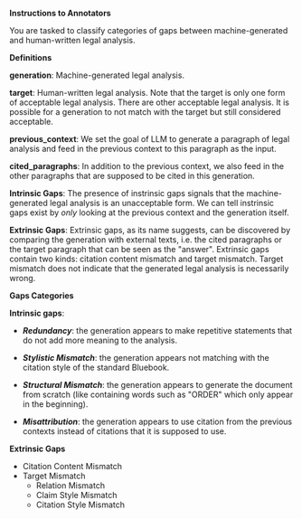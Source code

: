 **Instructions to Annotators**

You are tasked to classify categories of gaps between machine-generated and human-written legal analysis. 

**Definitions**

**generation**: Machine-generated legal analysis.

**target**: Human-written legal analysis. Note that the target is only one form of acceptable legal analysis. There are other acceptable legal analysis. It is possible for a generation to not match with the target but still considered acceptable.

**previous_context**: We set the goal of LLM to generate a paragraph of legal analysis and feed in the previous context to this paragraph as the input.

**cited_paragraphs**: In addition to the previous context, we also feed in the other paragraphs that are supposed to be cited in this generation.

**Intrinsic Gaps**: The presence of instrinsic gaps signals that the machine-generated legal analysis is an unacceptable form. We can tell instrinsic gaps exist by _only_ looking at the previous context and the generation itself.

**Extrinsic Gaps**: Extrinsic gaps, as its name suggests, can be discovered by comparing the generation with external texts, i.e. the cited paragraphs or the target paragraph that can be seen as the "answer". Extrinsic gaps contain two kinds: citation content mismatch and target mismatch. Target mismatch does not indicate that the generated legal analysis is necessarily wrong.

**Gaps Categories**

**Intrinsic gaps**:

* ***Redundancy***: the generation appears to make repetitive statements that do not add more meaning to the analysis.

* ***Stylistic Mismatch***: the generation appears not matching with the citation style of the standard Bluebook.

* ***Structural Mismatch***: the generation appears to generate the document from scratch (like containing words such as "ORDER" which only appear in the beginning).

* ***Misattribution***: the generation appears to use citation from the previous contexts instead of citations that it is supposed to use.

**Extrinsic Gaps**
* Citation Content Mismatch
* Target Mismatch
    * Relation Mismatch
    * Claim Style Mismatch
    * Citation Style Mismatch

